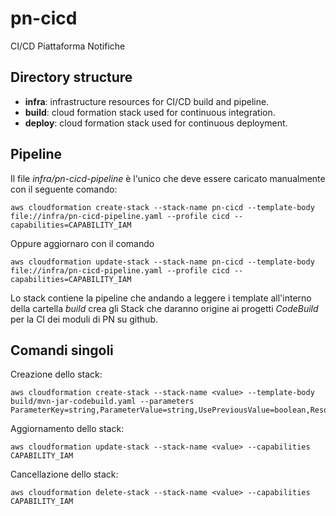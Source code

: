 # pn-cicd 
CI/CD Piattaforma Notifiche

## Directory structure

- __infra__: infrastructure resources for CI/CD build and pipeline.
- __build__: cloud formation stack used for continuous integration.
- __deploy__: cloud formation stack used for continuous deployment.

## Pipeline 

Il file _infra/pn-cicd-pipeline_ è l'unico che deve essere caricato manualmente con il seguente comando:
```
aws cloudformation create-stack --stack-name pn-cicd --template-body file://infra/pn-cicd-pipeline.yaml --profile cicd --capabilities=CAPABILITY_IAM
```

Oppure aggiornaro con il comando
```
aws cloudformation update-stack --stack-name pn-cicd --template-body file://infra/pn-cicd-pipeline.yaml --profile cicd --capabilities=CAPABILITY_IAM
```

Lo stack contiene la pipeline che andando a leggere i template all'interno della cartella _build_
crea gli Stack che daranno origine ai progetti _CodeBuild_ per la CI dei moduli di PN su github.

## Comandi singoli

Creazione dello stack:
```
aws cloudformation create-stack --stack-name <value> --template-body build/mvn-jar-codebuild.yaml --parameters ParameterKey=string,ParameterValue=string,UsePreviousValue=boolean,ResolvedValue=string
```

Aggiornamento dello stack:
```
aws cloudformation update-stack --stack-name <value> --capabilities CAPABILITY_IAM
```

Cancellazione dello stack:
```
aws cloudformation delete-stack --stack-name <value> --capabilities CAPABILITY_IAM
```


